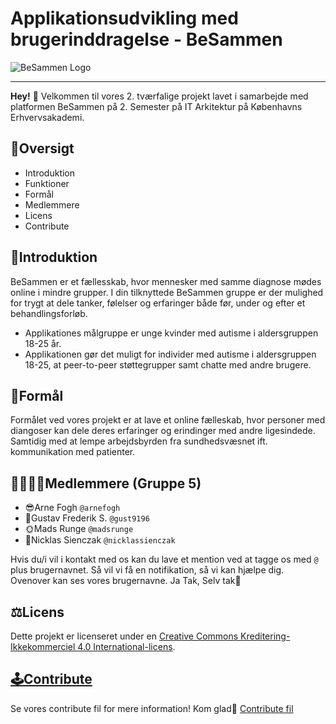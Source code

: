 # Applikationsudvikling med brugerinddragelse - BeSammen

![BeSammen Logo](https://i.imgur.com/xjxXysO.png)

***

**Hey!** 👋 Velkommen til vores 2. tværfalige projekt lavet i samarbejde med platformen BeSammen på 2. Semester på IT Arkitektur på Københavns Erhvervsakademi.

## 📖Oversigt

 - Introduktion
 - Funktioner
 - Formål
 - Medlemmere
 - Licens
 - Contribute

## 👀Introduktion

BeSammen er et fællesskab, hvor mennesker med samme diagnose mødes online i mindre grupper. I din tilknyttede BeSammen gruppe er der mulighed for trygt at dele tanker, følelser og erfaringer både før, under og efter et behandlingsforløb.

 - Applikationes målgruppe er unge kvinder med autisme i aldersgruppen 18-25 år.
 -  Applikationen gør det muligt for individer med autisme i aldersgruppen 18-25, at peer-to-peer støttegrupper samt chatte med andre brugere.
 
## 🤔Formål

Formålet ved vores projekt er at lave et online fælleskab, hvor personer med diangoser kan dele deres erfaringer og erindinger med andre ligesindede. Samtidig med at lempe arbejdsbyrden fra sundhedsvæsnet ift. kommunikation med patienter. 

## 👨‍👨‍👦‍👦Medlemmere (Gruppe 5)

 - 😎Arne Fogh `@arnefogh` 
 - 🤠Gustav Frederik S.  `@gust9196`
 - 🌞Mads Runge `@madsrunge`
 - 🧐Nicklas Sienczak `@nicklassienczak`
 

Hvis du/i vil i kontakt med os kan du lave et mention ved at tagge os med `@` plus brugernavnet. Så vil vi få en notifikation, så vi kan hjælpe dig. Ovenover kan ses vores brugernavne. Ja Tak, Selv tak🥰

## ⚖️Licens 

Dette projekt er licenseret under en [Creative Commons Kreditering-Ikkekommerciel 4.0 International-licens](http://creativecommons.org/licenses/by-nc/4.0/).

## [🕹️Contribute](https://github.com/nicklassienczak/BeSammen/blob/e789eac970a3cecceecea62ed0bf839091fd94b6/Contribute.md)
Se vores contribute fil for mere information! Kom glad🦆
[Contribute fil](https://github.com/nicklassienczak/BeSammen/blob/e789eac970a3cecceecea62ed0bf839091fd94b6/Contribute.md)

